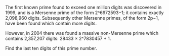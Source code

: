 The first known prime found to exceed one million digits was discovered in 1999, and is a
Mersenne prime of the form 2^6972593−1; it contains exactly 2,098,960 digits. Subsequently other
Mersenne primes, of the form 2p−1, have been found which contain more digits.

However, in 2004 there was found a massive non-Mersenne prime which contains 2,357,207
digits: 28433 × 2^7830457 + 1.

Find the last ten digits of this prime number.
